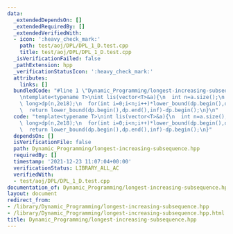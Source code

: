 ```yaml
---
data:
  _extendedDependsOn: []
  _extendedRequiredBy: []
  _extendedVerifiedWith:
  - icon: ':heavy_check_mark:'
    path: test/aoj/DPL/DPL_1_D.test.cpp
    title: test/aoj/DPL/DPL_1_D.test.cpp
  _isVerificationFailed: false
  _pathExtension: hpp
  _verificationStatusIcon: ':heavy_check_mark:'
  attributes:
    links: []
  bundledCode: "#line 1 \"Dynamic_Programming/longest-increasing-subsequence.hpp\"\
    \ntemplate<typename T>\nint lis(vector<T>&a){\n  int n=a.size();\n  vector<long\
    \ long>dp(n,2e18);\n  for(int i=0;i<n;i++)*lower_bound(dp.begin(),dp.end(),a[i])=a[i];\n\
    \  return lower_bound(dp.begin(),dp.end(),inf)-dp.begin();\n}\n"
  code: "template<typename T>\nint lis(vector<T>&a){\n  int n=a.size();\n  vector<long\
    \ long>dp(n,2e18);\n  for(int i=0;i<n;i++)*lower_bound(dp.begin(),dp.end(),a[i])=a[i];\n\
    \  return lower_bound(dp.begin(),dp.end(),inf)-dp.begin();\n}"
  dependsOn: []
  isVerificationFile: false
  path: Dynamic_Programming/longest-increasing-subsequence.hpp
  requiredBy: []
  timestamp: '2021-12-23 11:07:04+00:00'
  verificationStatus: LIBRARY_ALL_AC
  verifiedWith:
  - test/aoj/DPL/DPL_1_D.test.cpp
documentation_of: Dynamic_Programming/longest-increasing-subsequence.hpp
layout: document
redirect_from:
- /library/Dynamic_Programming/longest-increasing-subsequence.hpp
- /library/Dynamic_Programming/longest-increasing-subsequence.hpp.html
title: Dynamic_Programming/longest-increasing-subsequence.hpp
---
```

